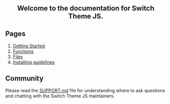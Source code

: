 <h2 align="center"Switch Theme JS Docs - Home</h2>

Welcome to the documentation for Switch Theme JS.

## Pages

1. [Getting Started](getting-started.md)
2. [Functions](functions.md)
3. [Files](files.md)
4. [Installing guidelines](INSTALL.md)

## Community

Please read the [SUPPORT.md](https://github.com/PuneetGopinath/switch-theme-js/blob/v1-dev/.github/SUPPORT.md) file for understanding where to ask questions and chatting with the Switch Theme JS maintainers.

